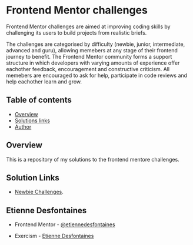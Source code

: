 # Frontend Mentor challenges

Frontend Mentor challenges are aimed at improving coding skills by challenging its users to build projects from realistic briefs.

The challenges are categorised by difficulty (newbie, junior, intermediate, advanced and guru), allowing memebers at any stage of their frontend journey to benefit. The Frontend Mentor community forms a support structure in which developers with varying amounts of experience offer eachother feedback, encouragement and constructive criticism. All memebers are encouraged to ask for help, participate in code reviews and help eachother learn and grow.

## Table of contents

- [Overview](#overview)
- [Solutions links](#links)
- [Author](#etienne-desfontaines)

## Overview

This is a repository of my solutions to the frontend mentore challenges.

## Solution Links

- [Newbie Challenges](./newbie).

## Etienne Desfontaines

- Frontend Mentor - [@etiennedesfontaines](https://www.frontendmentor.io/profile/etiennedesfontaines)

- Exercism - [Etienne Desfontaines](https://exercism.io/profiles/etiennedesfontaines)
